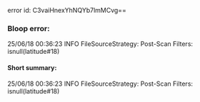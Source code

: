 error id: C3vaiHnexYhNQYb7lmMCvg==
### Bloop error:

25/06/18 00:36:23 INFO FileSourceStrategy: Post-Scan Filters: isnull(latitude#18)
#### Short summary: 

25/06/18 00:36:23 INFO FileSourceStrategy: Post-Scan Filters: isnull(latitude#18)
